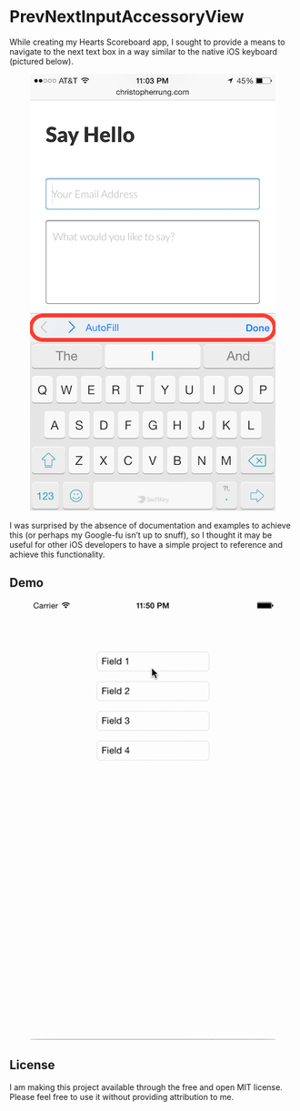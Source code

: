# PrevNextInputAccessoryView

While creating my Hearts Scoreboard app, I sought to provide a means to navigate to the next text box in a way similar to the native iOS keyboard (pictured below).

<p align="center">
  <img src="https://raw.githubusercontent.com/clrung/PrevNextInputAccessoryView/master/README%20images/nativePrevNext.png" alt="Native Accessory View"/>
</p>

I was surprised by the absence of documentation and examples to achieve this (or perhaps my Google-fu isn’t up to snuff), so I thought it may be useful for other iOS developers to have a simple project to reference and achieve this functionality.

## Demo

<p align="center">
  <img src="https://raw.githubusercontent.com/clrung/PrevNextInputAccessoryView/master/README%20images/prevNextDemo.gif" alt="Demo"/>
</p>

## License

I am making this project available through the free and open MIT license.  Please feel free to use it without providing attribution to me.